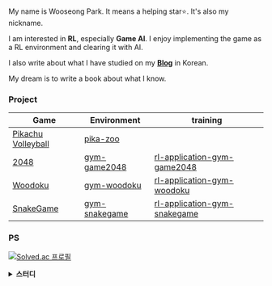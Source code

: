 My name is Wooseong Park. It means a helping star⭐. It's also my nickname.

I am interested in **RL**, especially **Game AI**. I enjoy implementing the game as a RL environment and clearing it with AI.

I also write about what I have studied on my [**Blog**](https://helpingstar.github.io/) in Korean.

My dream is to write a book about what I know.

### Project

| Game | Environment | training |
|-|-|-|
| [Pikachu Volleyball](https://gorisanson.github.io/pikachu-volleyball/en/) | [pika-zoo](https://github.com/helpingstar/pika-zoo) | |
| [2048](https://play2048.co/) | [gym-game2048](https://github.com/helpingstar/gym-game2048) | [rl-application-gym-game2048](https://github.com/helpingstar/rl-application-gym-game2048) |
| [Woodoku](https://play.google.com/store/apps/details?id=com.tripledot.woodoku&hl=en_US&pli=1) | [gym-woodoku](https://github.com/helpingstar/gym-woodoku) | [rl-application-gym-woodoku](https://github.com/helpingstar/rl-application-gym-woodoku) |
| [SnakeGame](https://www.google.com/fbx?fbx=snake_arcade) | [gym-snakegame](https://github.com/helpingstar/gym-snakegame) | [rl-application-gym-snakegame](https://github.com/helpingstar/rl-application-gym-snakegame) |

### PS
[![Solved.ac
프로필](http://mazassumnida.wtf/api/generate_badge?boj=iamhelpingstar)](https://solved.ac/iamhelpingstar)

<details>
    <summary><b>스터디</b></summary>

* Builder
  * [코드로 이해하는 심층 강화학습](https://chanrankim.notion.site/30e321365dd94d0ab409ab33798613f4?pvs=4)
  * [JAX 입문하기](https://chanrankim.notion.site/JAX-b85af624cf0547098d3ddb55d9a2d24d?pvs=4)
  * [Deep Reinforcement Learning : CS285](https://chanrankim.notion.site/Deep-Reinforcement-Learning-CS285-97944f8eb6cb4b7aac65a18b51fe63d7?pvs=4)
  * [수학으로 풀어보는 강화학습 원리와 알고리즘](https://github.com/helpingstar/Math-RL)
* Runner
  * 강화학습 고전읽기 [1기](https://chanrankim.notion.site/aa928326861340f9afeb977d8df7e427) / [2기](https://chanrankim.notion.site/c233fe535c27470fac4b3e38bc1cb743)
  * Modern JavaScript Deep dive : [스터디 페이지](https://github.com/flowersayo/Modern-JS-Deep-Dive) / [정리 페이지](https://github.com/helpingstar/Modern-JS/tree/main/chapter48)
  * RL-paper-study : [9기, "Never Give Up"](https://github.com/utilForever/rl-paper-study/tree/main/9th), [10기, "QMIX"](https://github.com/utilForever/rl-paper-study/tree/main/10th)
</details>
